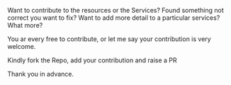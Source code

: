 Want to contribute to the resources or the Services?
Found something not correct you want to fix?
Want to add more detail to a particular services?
What more?

You ar every free to contribute, or let me say your contribution is very welcome.

Kindly fork the Repo, add your contribution and raise a PR


Thank you in advance.